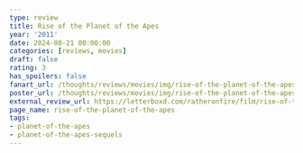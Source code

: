 ```yaml
---
type: review
title: Rise of the Planet of the Apes
year: '2011'
date: 2024-08-21 00:00:00
categories: [reviews, movies]
draft: false
rating: 3
has_spoilers: false
fanart_url: /thoughts/reviews/movies/img/rise-of-the-planet-of-the-apes_fanart.png
poster_url: /thoughts/reviews/movies/img/rise-of-the-planet-of-the-apes_poster.png
external_review_url: https://letterboxd.com/ratheronfire/film/rise-of-the-planet-of-the-apes/
page_name: rise-of-the-planet-of-the-apes
tags:
- planet-of-the-apes
- planet-of-the-apes-sequels
---
```


